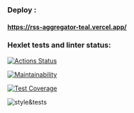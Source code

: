 ### Deploy :

#### https://rss-aggregator-teal.vercel.app/

### Hexlet tests and linter status:

[![Actions Status](https://github.com/phoenix3x3/frontend-project-lvl3/workflows/hexlet-check/badge.svg)](https://github.com/phoenix3x3/frontend-project-lvl3/actions)

[![Maintainability](https://api.codeclimate.com/v1/badges/f3307a2e6924d0637108/maintainability)](https://codeclimate.com/github/phoenix3x3/frontend-project-lvl3/maintainability)

[![Test Coverage](https://api.codeclimate.com/v1/badges/f3307a2e6924d0637108/test_coverage)](https://codeclimate.com/github/phoenix3x3/frontend-project-lvl3/test_coverage)

![style&tests](https://github.com/phoenix3x3/frontend-project-lvl3/workflows/style&tests/badge.svg)
